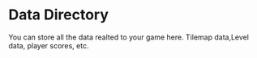 # Data Directory

You can store all the data realted to your game here.
Tilemap data,Level data, player scores, etc.
